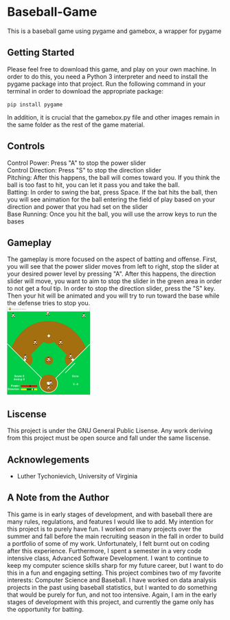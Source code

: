 # Baseball-Game
This is a baseball game using pygame and gamebox, a wrapper for pygame

## Getting Started
Please feel free to download this game, and play on your own machine. In order to do this, you need a Python 3 interpreter and need to install the pygame package into that project. Run the following command in your terminal in order to download the appropriate package:
```
pip install pygame
```
In addition, it is crucial that the gamebox.py file and other images remain in the same folder as the rest of the game material. 

## Controls
Control Power: Press "A" to stop the power slider <br />
Control Direction: Press "S" to stop the direction slider <br />
Pitching: After this happens, the ball will comes toward you. If you think the ball is too fast to hit, you can let it pass you and take the ball. <br />
Batting: In order to swing the bat, press Space. If the bat hits the ball, then you will see animation for the ball entering the field of play based on your direction and power that you had set on the slider <br />
Base Running: Once you hit the ball, you will use the arrow keys to run the bases


## Gameplay
The gameplay is more focused on the aspect of batting and offense. First, you will see that the power slider moves from left to right, stop the slider at your desired power level by pressing "A". After this happens, the direction slider will move, you want to aim to stop the slider in the green area in order to not get a foul tip. In order to stop the direction slider, press the "S" key. Then your hit will be animated and you will try to run toward the base while the defense tries to stop you. <br />
<img src="https://github.com/dgp3sy/Baseball-Game/blob/master/alternative_play.PNG" width = 193 height = 205 />


## Liscense
This project is under the GNU General Public Lisense. Any work deriving from this project must be open source and fall under the same liscense. 

## Acknowlegements
* Luther Tychonievich, University of Virginia

## A Note from the Author
This game is in early stages of development, and with baseball there are many rules, regulations, and features I would like to add. My intention for this project is to purely have fun. I worked on many projects over the summer and fall before the main recruiting season in the fall in order to build a portfolio of some of my work. Unfortunately, I felt burnt out on coding after this experience. Furthermore, I spent a semester in a very code intensive class, Advanced Software Development. I want to continue to keep my computer science skills sharp for my future career, but I want to do this in a fun and engaging setting. This project combines two of my favorite interests: Computer Science and Baseball. I have worked on data analysis projects in the past using baseball statistics, but I wanted to do something that would be purely for fun, and not too intensive. Again, I am in the early stages of development with this project, and currently the game only has the opportunity for batting. 


